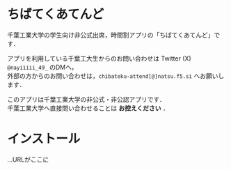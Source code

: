 # ちばてくあてんど

千葉工業大学の学生向け非公式出席，時間割アプリの「ちばてくあてんど」です．

アプリを利用している千葉工大生からのお問い合わせは Twitter (X) `@nayiiiii_49_` のDMへ，  
外部の方からのお問い合わせは，`chibateku-attend[@]natsu.f5.si` へお願いします．

このアプリは千葉工業大学の非公式・非公認アプリです．  
千葉工業大学へ直接問い合わせることは **お控えください** ．

# インストール

...URLがここに
